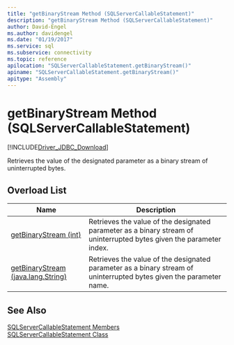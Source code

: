 ```yaml
---
title: "getBinaryStream Method (SQLServerCallableStatement)"
description: "getBinaryStream Method (SQLServerCallableStatement)"
author: David-Engel
ms.author: davidengel
ms.date: "01/19/2017"
ms.service: sql
ms.subservice: connectivity
ms.topic: reference
apilocation: "SQLServerCallableStatement.getBinaryStream()"
apiname: "SQLServerCallableStatement.getBinaryStream()"
apitype: "Assembly"
---
```

# getBinaryStream Method (SQLServerCallableStatement)
[!INCLUDE[Driver_JDBC_Download](../../../includes/driver_jdbc_download.md)]

  Retrieves the value of the designated parameter as a binary stream of uninterrupted bytes.  
  
## Overload List  
  
|Name|Description|  
|----------|-----------------|  
|[getBinaryStream &#40;int&#41;](../../../connect/jdbc/reference/getbinarystream-int.md)|Retrieves the value of the designated parameter as a binary stream of uninterrupted bytes given the parameter index.|  
|[getBinaryStream &#40;java.lang.String&#41;](../../../connect/jdbc/reference/getbinarystream-java-lang-string.md)|Retrieves the value of the designated parameter as a binary stream of uninterrupted bytes given the parameter name.|  
  
## See Also  
 [SQLServerCallableStatement Members](../../../connect/jdbc/reference/sqlservercallablestatement-members.md)   
 [SQLServerCallableStatement Class](../../../connect/jdbc/reference/sqlservercallablestatement-class.md)  
  
  
